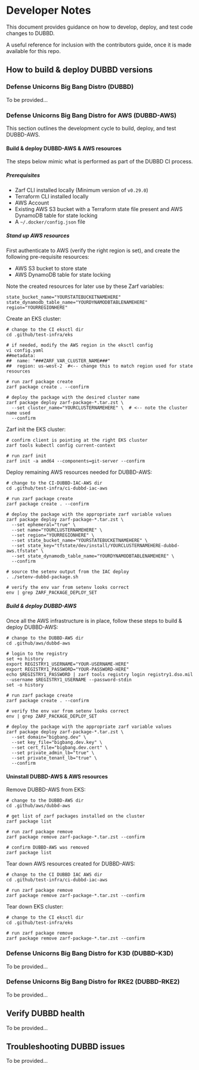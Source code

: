 # Developer Notes

This document provides guidance on how to develop, deploy, and test code changes to DUBBD.

A useful reference for inclusion with the contributors guide, once it is made available for this repo.

## How to build & deploy DUBBD versions

### Defense Unicorns Big Bang Distro (DUBBD)

To be provided...

### Defense Unicorns Big Bang Distro for AWS (DUBBD-AWS)

This section outlines the development cycle to build, deploy, and test DUBBD-AWS.

#### Build & deploy DUBBD-AWS & AWS resources

The steps below mimic what is performed as part of the DUBBD CI process.

##### Prerequisites

- Zarf CLI installed locally (Minimum version of `v0.29.0`)
- Terraform CLI installed locally
- AWS Account
- Existing AWS S3 bucket with a Terraform state file present and AWS DynamoDB table for state locking
- A `~/.docker/config.json` file

##### Stand up AWS resources

First authenticate to AWS (verify the right region is set), and create the following pre-requisite resources:

- AWS S3 bucket to store state
- AWS DynamoDB table for state locking

Note the created resources for later use by these Zarf variables:

```console
state_bucket_name="YOURSTATEBUCKETNAMEHERE"
state_dynamodb_table_name="YOURDYNAMODBTABLENAMEHERE"
region="YOURREGIONHERE"
```

Create an EKS cluster:

```console
# change to the CI eksctl dir
cd .github/test-infra/eks

# if needed, modify the AWS region in the eksctl config
vi config.yaml
##metadata:
##  name: "###ZARF_VAR_CLUSTER_NAME###"
##  region: us-west-2  #<-- change this to match region used for state resources

# run zarf package create
zarf package create . --confirm

# deploy the package with the desired cluster name
zarf package deploy zarf-package-*.tar.zst \
  --set cluster_name="YOURCLUSTERNAMEHERE" \  # <-- note the cluster name used
  --confirm
```

Zarf init the EKS cluster:

```console
# confirm client is pointing at the right EKS cluster
zarf tools kubectl config current-context

# run zarf init
zarf init -a amd64 --components=git-server --confirm
```

Deploy remaining AWS resources needed for DUBBD-AWS:

```console
# change to the CI-DUBBD-IAC-AWS dir
cd .github/test-infra/ci-dubbd-iac-aws

# run zarf package create
zarf package create . --confirm

# deploy the package with the appropriate zarf variable values
zarf package deploy zarf-package-*.tar.zst \
  --set ephemeral="true" \
  --set name="YOURCLUSTERNAMEHERE" \
  --set region="YOURREGIONHERE" \
  --set state_bucket_name="YOURSTATEBUCKETNAMEHERE" \
  --set state_key="tfstate/dev/install/YOURCLUSTERNAMEHERE-dubbd-aws.tfstate" \
  --set state_dynamodb_table_name="YOURDYNAMODBTABLENAMEHERE" \
  --confirm

# source the setenv output from the IAC deploy
. ./setenv-dubbd-package.sh 

# verify the env var from setenv looks correct
env | grep ZARF_PACKAGE_DEPLOY_SET
```

##### Build & deploy DUBBD-AWS

Once all the AWS infrastructure is in place, follow these steps to build & deploy DUBBD-AWS:

```console
# change to the DUBBD-AWS dir
cd .github/aws/dubbd-aws

# login to the registry
set +o history
export REGISTRY1_USERNAME="YOUR-USERNAME-HERE"
export REGISTRY1_PASSWORD="YOUR-PASSWORD-HERE"
echo $REGISTRY1_PASSWORD | zarf tools registry login registry1.dso.mil --username $REGISTRY1_USERNAME --password-stdin
set -o history

# run zarf package create
zarf package create . --confirm

# verify the env var from setenv looks correct
env | grep ZARF_PACKAGE_DEPLOY_SET

# deploy the package with the appropriate zarf variable values
zarf package deploy zarf-package-*.tar.zst \
  --set domain="bigbang.dev" \
  --set key_file="bigbang.dev.key" \
  --set cert_file="bigbang.dev.cert" \
  --set private_admin_lb="true" \
  --set private_tenant_lb="true" \
  --confirm
```

#### Uninstall DUBBD-AWS & AWS resources

Remove DUBBD-AWS from EKS:

```console
# change to the DUBBD-AWS dir
cd .github/aws/dubbd-aws

# get list of zarf packages installed on the cluster
zarf package list

# run zarf package remove
zarf package remove zarf-package-*.tar.zst --confirm

# confirm DUBBD-AWS was removed
zarf package list
```

Tear down AWS resources created for DUBBD-AWS:

```console
# change to the CI DUBBD IAC AWS dir
cd .github/test-infra/ci-dubbd-iac-aws

# run zarf package remove
zarf package remove zarf-package-*.tar.zst --confirm
```

Tear down EKS cluster:

```console
# change to the CI eksctl dir
cd .github/test-infra/eks

# run zarf package remove
zarf package remove zarf-package-*.tar.zst --confirm
```

### Defense Unicorns Big Bang Distro for K3D (DUBBD-K3D)

To be provided...

### Defense Unicorns Big Bang Distro for RKE2 (DUBBD-RKE2)

To be provided...

## Verify DUBBD health

To be provided...

## Troubleshooting DUBBD issues

To be provided...
